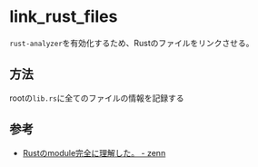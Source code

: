 # link_rust_files

`rust-analyzer`を有効化するため、Rustのファイルをリンクさせる。

## 方法

rootの`lib.rs`に全てのファイルの情報を記録する

## 参考
- [Rustのmodule完全に理解した。 - zenn](https://zenn.dev/newgyu/articles/3b4677b4086768)
